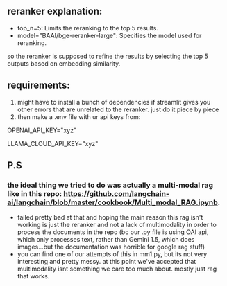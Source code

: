 ## reranker explanation:
- top_n=5: Limits the reranking to the top 5 results.
- model="BAAI/bge-reranker-large": Specifies the model used for reranking.

so the reranker  is supposed to refine the results by selecting the top 5 outputs based on embedding similarity.

## requirements: 


1) might have to install a bunch of dependencies if streamlit gives you other errors that are unrelated to the reranker. just do it piece by piece
2) then make a .env file with ur api keys from:

OPENAI_API_KEY="xyz"

  LLAMA_CLOUD_API_KEY="xyz"

## P.S

### the ideal thing we tried to do was actually a multi-modal rag like in this repo: https://github.com/langchain-ai/langchain/blob/master/cookbook/Multi_modal_RAG.ipynb.

- failed pretty bad at that and hoping the main reason this rag isn't working is just the reranker and not a lack of multimodality in order to process the documents in the repo (bc our .py file is using OAI api, which only processes text, rather than Gemini 1.5, which does images...but the documentation was horrible for google rag stuff)
- you can find one of our attempts of this in mm1.py, but its not very interesting and pretty messy. at this point we've accepted that multimodality isnt something we care too much about. mostly just rag that works.
